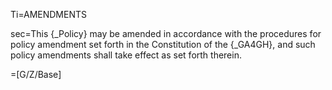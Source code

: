 Ti=AMENDMENTS

sec=This {_Policy} may be amended in accordance with the procedures for policy amendment set forth in the Constitution of the {_GA4GH}, and such policy amendments shall take effect as set forth therein.

=[G/Z/Base]